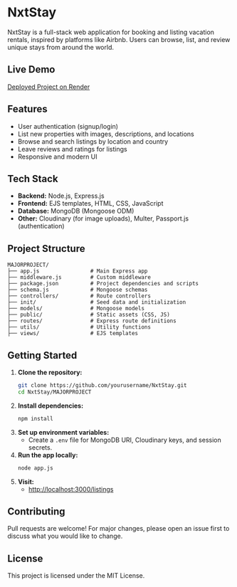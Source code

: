 # NxtStay

NxtStay is a full-stack web application for booking and listing vacation rentals, inspired by platforms like Airbnb. Users can browse, list, and review unique stays from around the world.

## Live Demo
[Deployed Project on Render](https://nxtstay.onrender.com/listings)

## Features
- User authentication (signup/login)
- List new properties with images, descriptions, and locations
- Browse and search listings by location and country
- Leave reviews and ratings for listings
- Responsive and modern UI

## Tech Stack
- **Backend:** Node.js, Express.js
- **Frontend:** EJS templates, HTML, CSS, JavaScript
- **Database:** MongoDB (Mongoose ODM)
- **Other:** Cloudinary (for image uploads), Multer, Passport.js (authentication)

## Project Structure
```
MAJORPROJECT/
├── app.js                # Main Express app
├── middleware.js         # Custom middleware
├── package.json          # Project dependencies and scripts
├── schema.js             # Mongoose schemas
├── controllers/          # Route controllers
├── init/                 # Seed data and initialization
├── models/               # Mongoose models
├── public/               # Static assets (CSS, JS)
├── routes/               # Express route definitions
├── utils/                # Utility functions
├── views/                # EJS templates
```

## Getting Started
1. **Clone the repository:**
   ```sh
   git clone https://github.com/yourusername/NxtStay.git
   cd NxtStay/MAJORPROJECT
   ```
2. **Install dependencies:**
   ```sh
   npm install
   ```
3. **Set up environment variables:**
   - Create a `.env` file for MongoDB URI, Cloudinary keys, and session secrets.
4. **Run the app locally:**
   ```sh
   node app.js
   ```
5. **Visit:**
   - [http://localhost:3000/listings](http://localhost:3000/listings)

## Contributing
Pull requests are welcome! For major changes, please open an issue first to discuss what you would like to change.

## License
This project is licensed under the MIT License.
